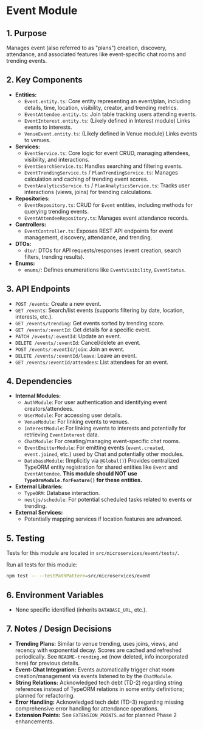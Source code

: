 # Event Module

## 1. Purpose

Manages event (also referred to as "plans") creation, discovery, attendance, and associated features like event-specific chat rooms and trending events.

## 2. Key Components

- **Entities:**
  - `Event.entity.ts`: Core entity representing an event/plan, including details, time, location, visibility, creator, and trending metrics.
  - `EventAttendee.entity.ts`: Join table tracking users attending events.
  - `EventInterest.entity.ts`: (Likely defined in Interest module) Links events to interests.
  - `VenueEvent.entity.ts`: (Likely defined in Venue module) Links events to venues.
- **Services:**
  - `EventService.ts`: Core logic for event CRUD, managing attendees, visibility, and interactions.
  - `EventSearchService.ts`: Handles searching and filtering events.
  - `EventTrendingService.ts` / `PlanTrendingService.ts`: Manages calculation and caching of trending event scores.
  - `EventAnalyticsService.ts` / `PlanAnalyticsService.ts`: Tracks user interactions (views, joins) for trending calculations.
- **Repositories:**
  - `EventRepository.ts`: CRUD for `Event` entities, including methods for querying trending events.
  - `EventAttendeeRepository.ts`: Manages event attendance records.
- **Controllers:**
  - `EventController.ts`: Exposes REST API endpoints for event management, discovery, attendance, and trending.
- **DTOs:**
  - `dto/`: DTOs for API requests/responses (event creation, search filters, trending results).
- **Enums:**
  - `enums/`: Defines enumerations like `EventVisibility`, `EventStatus`.

## 3. API Endpoints

- `POST /events`: Create a new event.
- `GET /events`: Search/list events (supports filtering by date, location, interests, etc.).
- `GET /events/trending`: Get events sorted by trending score.
- `GET /events/:eventId`: Get details for a specific event.
- `PATCH /events/:eventId`: Update an event.
- `DELETE /events/:eventId`: Cancel/delete an event.
- `POST /events/:eventId/join`: Join an event.
- `DELETE /events/:eventId/leave`: Leave an event.
- `GET /events/:eventId/attendees`: List attendees for an event.

## 4. Dependencies

- **Internal Modules:**
  - `AuthModule`: For user authentication and identifying event creators/attendees.
  - `UserModule`: For accessing user details.
  - `VenueModule`: For linking events to venues.
  - `InterestModule`: For linking events to interests and potentially for retrieving `EventInterest` data.
  - `ChatModule`: For creating/managing event-specific chat rooms.
  - `EventEmitterModule`: For emitting events (`event.created`, `event.joined`, etc.) used by Chat and potentially other modules.
  - `DatabaseModule`: (Implicitly via `@Global()`) Provides centralized TypeORM entity registration for shared entities like `Event` and `EventAttendee`. **This module should NOT use `TypeOrmModule.forFeature()` for these entities.**
- **External Libraries:**
  - `TypeORM`: Database interaction.
  - `nestjs/schedule`: For potential scheduled tasks related to events or trending.
- **External Services:**
  - Potentially mapping services if location features are advanced.

## 5. Testing

Tests for this module are located in `src/microservices/event/tests/`.

Run all tests for this module:
```bash
npm test -- --testPathPattern=src/microservices/event
```

## 6. Environment Variables

- None specific identified (inherits `DATABASE_URL`, etc.).

## 7. Notes / Design Decisions

- **Trending Plans:** Similar to venue trending, uses joins, views, and recency with exponential decay. Scores are cached and refreshed periodically. See `README-trending.md` (now deleted, info incorporated here) for previous details.
- **Event-Chat Integration:** Events automatically trigger chat room creation/management via events listened to by the `ChatModule`.
- **String Relations:** Acknowledged tech debt (TD-2) regarding string references instead of TypeORM relations in some entity definitions; planned for refactoring.
- **Error Handling:** Acknowledged tech debt (TD-3) regarding missing comprehensive error handling for attendance operations.
- **Extension Points:** See `EXTENSION_POINTS.md` for planned Phase 2 enhancements. 